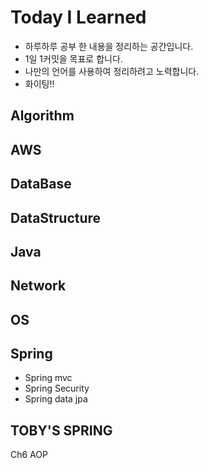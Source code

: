 # Today I Learned

- 하루하루 공부 한 내용을 정리하는 공간입니다.
- 1일 1커밋을 목표로 합니다.
- 나만의 언어를 사용하여 정리하려고 노력합니다.
- 화이팅!!

## Algorithm
## AWS
## DataBase
## DataStructure
## Java
## Network
## OS
## Spring
- Spring mvc
- Spring Security
- Spring data jpa
## TOBY'S SPRING
Ch6 AOP
